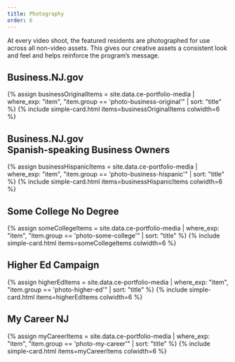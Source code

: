 ```yaml
---
title: Photography
order: 6
---
```


At every video shoot, the featured residents are photographed for use across all non-video assets. This gives our creative assets a consistent look and feel and helps reinforce the program’s message.

## Business.NJ.gov

{% assign businessOriginalItems = site.data.ce-portfolio-media | where_exp: "item", "item.group == 'photo-business-original'" | sort: "title" %}
{% include simple-card.html items=businessOriginalItems colwidth=6 %}

## Business.NJ.gov <br /> Spanish-speaking Business Owners


{% assign businessHispanicItems = site.data.ce-portfolio-media | where_exp: "item", "item.group == 'photo-business-hispanic'" | sort: "title" %}
{% include simple-card.html items=businessHispanicItems colwidth=6 %}

## Some College No Degree


{% assign someCollegeItems = site.data.ce-portfolio-media | where_exp: "item", "item.group == 'photo-some-college'" | sort: "title" %}
{% include simple-card.html items=someCollegeItems colwidth=6 %}

## Higher Ed Campaign


{% assign higherEdItems = site.data.ce-portfolio-media | where_exp: "item", "item.group == 'photo-higher-ed'" | sort: "title" %}
{% include simple-card.html items=higherEdItems colwidth=6 %}

## My Career NJ

{% assign myCareerItems = site.data.ce-portfolio-media | where_exp: "item", "item.group == 'photo-my-career'" | sort: "title" %}
{% include simple-card.html items=myCareerItems colwidth=6 %}